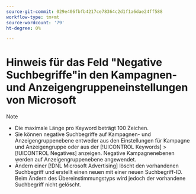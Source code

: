 ```yaml
---
source-git-commit: 029e406fbfb4217ce78364c2d1f1a6dae24ff588
workflow-type: tm+mt
source-wordcount: '79'
ht-degree: 0%

---
```

# Hinweis für das Feld &quot;Negative Suchbegriffe&quot;in den Kampagnen- und Anzeigengruppeneinstellungen von Microsoft

>[!NOTE]
>
>* Die maximale Länge pro Keyword beträgt 100 Zeichen.
>* Sie können negative Suchbegriffe auf Kampagnen- und Anzeigengruppenebene entweder aus den Einstellungen für Kampagne und Anzeigengruppe oder aus der [!UICONTROL Keywords] > [!UICONTROL Negatives] anzeigen. Negative Kampagnenebenen werden auf Anzeigengruppenebene angewendet.
>* Ändern einer [!DNL Microsoft Advertising] löscht den vorhandenen Suchbegriff und erstellt einen neuen mit einer neuen Suchbegriff-ID. Beim Ändern des Übereinstimmungstyps wird jedoch der vorhandene Suchbegriff nicht gelöscht.

